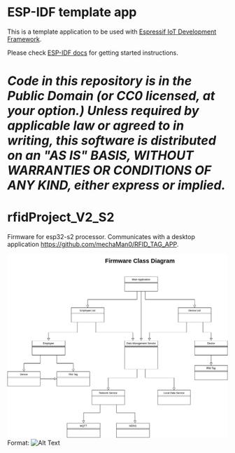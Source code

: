 ESP-IDF template app
====================

This is a template application to be used with [Espressif IoT Development Framework](https://github.com/espressif/esp-idf).

Please check [ESP-IDF docs](https://docs.espressif.com/projects/esp-idf/en/latest/get-started/index.html) for getting started instructions.

*Code in this repository is in the Public Domain (or CC0 licensed, at your option.)
Unless required by applicable law or agreed to in writing, this
software is distributed on an "AS IS" BASIS, WITHOUT WARRANTIES OR
CONDITIONS OF ANY KIND, either express or implied.*
=======
# rfidProject_V2_S2
Firmware for esp32-s2 processor. Communicates with a desktop application https://github.com/mechaMan0/RFID_TAG_APP. 

![GitHub Logo](/images/FirmwareClassDiagram.png)
Format: ![Alt Text](url)